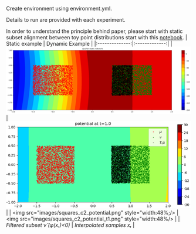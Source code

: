 Create environment using environment.yml.

Details to run are provided with each experiment.

In order to understand the principle behind paper, please start with static subset alignment between toy point distributions start with this [notebook](static_subsetting_toy.ipynb).
| Static example | Dynamic Example |
|:--------------:|:-------------:|
| ![Source](images/squares_c2_potential.png) | ![Target](images/squares_c2_potential_t1.png) |
| <img src="images/squares_c2_potential.png" style="width:48%;/> | <img src="images/squares_c2_potential_t1.png" style="width:48%/> |
| *Filtered subset ν̂ (φ(x₁)<0)* | *Interpolated samples xₜ* |
